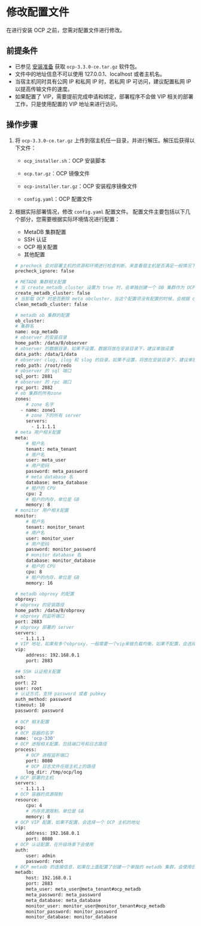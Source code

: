 # 修改配置文件

在进行安装 OCP 之前，您需对配置文件进行修改。

## 前提条件

* 已参见 [安装准备](2.deployment-guide/4.installation-preparation.md) 获取 `ocp-3.3.0-ce.tar.gz` 软件包。
* 文件中的地址信息不可以使用 127.0.0.1、localhost 或者主机名。
* 当宿主机同时具有公网 IP 和私网 IP 时，若私网 IP 可访问，建议配置私网 IP 以提高传输文件的速度。
* 如果配置了 VIP，需要提前完成申请和绑定，部署程序不会做 VIP 相关的部署工作，只是使用配置的 VIP 地址来进行访问。

## 操作步骤

1. 将 `ocp-3.3.0-ce.tar.gz` 上传到宿主机任一目录，并进行解压。解压后获得以下文件：
   * `ocp_installer.sh`：OCP 安装脚本

   * `ocp.tar.gz`：OCP 镜像文件

   * `ocp-installer.tar.gz`：OCP 安装程序镜像文件

   * `config.yaml`：OCP 配置文件

2. 根据实际部署情况，修改 `config.yaml` 配置文件。
   配置文件主要包括以下几个部分，您需要根据实际环境情况进行配置：
   * MetaDB 集群配置
   * SSH 认证
   * OCP 相关配置
   * 其他配置
  
    ```bash
    # precheck 会对部署主机的资源和环境进行检查判断，来查看宿主机是否满足一般情况下的部署需求，一般不建议忽略 precheck。如果受限于机器资源，或者仅作为测试使用，可以选择忽略
    precheck_ignore: false

    # METADB 集群相关配置
    # 当 create_metadb_cluster 设置为 true 时，会单独创建一个 OB 集群作为 OCP 的 metadb
    create_metadb_cluster: false
    # 当卸载 OCP 时是否删除 meta obcluster，当这个配置项没有配置的时候，会根据 create_metadb_cluster 来判断
    clean_metadb_cluster: false

    # metadb ob 集群的配置
    ob_cluster:
    # 集群名
    name: ocp_metadb
    # observer 的安装目录
    home_path: /data/0/observer
    # observer 的数据目录，如果不设置，数据将放在安装目录下，建议单独设置
    data_path: /data/1/data
    # observer clog, ilog 和 slog 的目录，如果不设置，将放在安装目录下，建议单独设置
    redo_path: /root/redo
    # observer 的 sql 端口
    sql_port: 2881
    # observer 的 rpc 端口
    rpc_port: 2882
    # ob 集群的所有zone
    zones:
        # zone 名字
      - name: zone1
        # zone 下的所有 server
        servers:
          - 1.1.1.1
    # meta 用户相关配置
    meta:
        # 租户名
        tenant: meta_tenant
        # 用户名
        user: meta_user
        # 用户密码
        password: meta_password
        # meta database 名
        database: meta_database
        # 租户的 CPU
        cpu: 2
        # 租户的内存，单位是 GB
        memory: 8
    # monitor 用户相关配置
    monitor:
        # 租户名
        tenant: monitor_tenant
        # 用户名
        user: monitor_user
        # 用户密码
        password: monitor_password
        # monitor database 名
        database: monitor_database
        # 租户的 CPU
        cpu: 8
        # 租户的内存，单位是 GB
        memory: 16
    
    # metadb obproxy 的配置
    obproxy:
    # obproxy 的安装路径
    home_path: /data/0/obproxy
    # obproxy 的监听端口
    port: 2883
    # obproxy 部署的 server
    servers:
      - 1.1.1.1
    # VIP 地址，如果有多个obproxy，一般需要一个vip来做负载均衡，如果不配置，会选择一个obproxy的地址
    vip:
        address: 192.168.0.1
        port: 2883

    ## SSH 认证相关配置
    ssh:
    port: 22
    user: root
    # 认证方式，支持 password 或者 pubkey
    auth_method: password
    timeout: 10
    password: password
  
    # OCP 相关配置
    ocp:
    # OCP 容器的名字
    name: 'ocp-330'
    # OCP 进程相关配置，包括端口号和日志路径
    process:
        # OCP 进程监听端口
        port: 8080
        # OCP 日志文件在宿主机上的路径
        log_dir: /tmp/ocp/log
    # OCP 部署的主机
    servers:
      - 1.1.1.1
    # OCP 容器的资源限制
    resource:
        cpu: 4
        # 内存资源限制，单位是 GB
        memory: 8
    # OCP VIP 配置，如果不配置，会选择一个 OCP 主机的地址
    vip:
        address: 192.168.0.1
        port: 8080
    # OCP 认证配置，在升级场景下会使用
    auth:
        user: admin
        password: root
    # OCP metadb 的连接信息，如果在上面配置了创建一个单独的 metadb 集群，会使用创建的集群的信息
    metadb:
        host: 192.168.0.1
        port: 2883
        meta_user: meta_user@meta_tenant#ocp_metadb
        meta_password: meta_password
        meta_database: meta_database
        monitor_user: monitor_user@monitor_tenant#ocp_metadb
        monitor_password: monitor_password
        monitor_database: monitor_database
    ```
